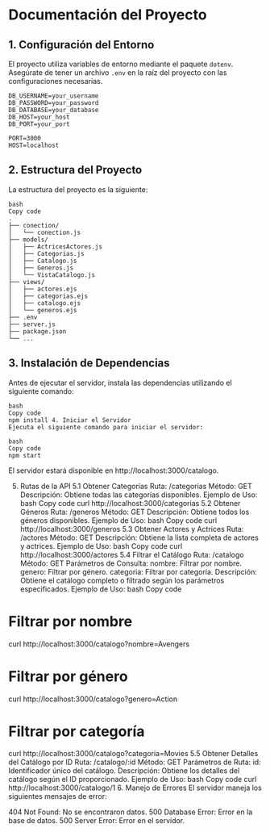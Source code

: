 # Documentación del Proyecto

## 1. Configuración del Entorno

El proyecto utiliza variables de entorno mediante el paquete `dotenv`. Asegúrate de tener un archivo `.env` en la raíz del proyecto con las configuraciones necesarias.

```dotenv
DB_USERNAME=your_username
DB_PASSWORD=your_password
DB_DATABASE=your_database
DB_HOST=your_host
DB_PORT=your_port

PORT=3000
HOST=localhost
```

## 2. Estructura del Proyecto

La estructura del proyecto es la siguiente:

```
bash
Copy code
.
├── conection/
│   └── conection.js
├── models/
│   ├── ActricesActores.js
│   ├── Categorias.js
│   ├── Catalogo.js
│   ├── Generos.js
│   └── VistaCatalogo.js
├── views/
│   ├── actores.ejs
│   ├── categorias.ejs
│   ├── catalogo.ejs
│   └── generos.ejs
├── .env
├── server.js
├── package.json
└── ...
```

## 3. Instalación de Dependencias

Antes de ejecutar el servidor, instala las dependencias utilizando el siguiente comando:

```
bash
Copy code
npm install 4. Iniciar el Servidor
Ejecuta el siguiente comando para iniciar el servidor:

bash
Copy code
npm start
```

El servidor estará disponible en http://localhost:3000/catalogo.

5. Rutas de la API
   5.1 Obtener Categorías
   Ruta: /categorias
   Método: GET
   Descripción: Obtiene todas las categorías disponibles.
   Ejemplo de Uso:
   bash
   Copy code
   curl http://localhost:3000/categorias
   5.2 Obtener Géneros
   Ruta: /generos
   Método: GET
   Descripción: Obtiene todos los géneros disponibles.
   Ejemplo de Uso:
   bash
   Copy code
   curl http://localhost:3000/generos
   5.3 Obtener Actores y Actrices
   Ruta: /actores
   Método: GET
   Descripción: Obtiene la lista completa de actores y actrices.
   Ejemplo de Uso:
   bash
   Copy code
   curl http://localhost:3000/actores
   5.4 Filtrar el Catálogo
   Ruta: /catalogo
   Método: GET
   Parámetros de Consulta:
   nombre: Filtrar por nombre.
   genero: Filtrar por género.
   categoria: Filtrar por categoría.
   Descripción: Obtiene el catálogo completo o filtrado según los parámetros especificados.
   Ejemplo de Uso:
   bash
   Copy code

# Filtrar por nombre

curl http://localhost:3000/catalogo?nombre=Avengers

# Filtrar por género

curl http://localhost:3000/catalogo?genero=Action

# Filtrar por categoría

curl http://localhost:3000/catalogo?categoria=Movies
5.5 Obtener Detalles del Catálogo por ID
Ruta: /catalogo/:id
Método: GET
Parámetros de Ruta:
id: Identificador único del catálogo.
Descripción: Obtiene los detalles del catálogo según el ID proporcionado.
Ejemplo de Uso:
bash
Copy code
curl http://localhost:3000/catalogo/1 6. Manejo de Errores
El servidor maneja los siguientes mensajes de error:

404 Not Found: No se encontraron datos.
500 Database Error: Error en la base de datos.
500 Server Error: Error en el servidor.

```

```
